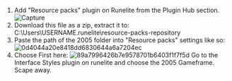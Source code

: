 1. Add "Resource packs" plugin on Runelite from the Plugin Hub section. ![Capture](https://user-images.githubusercontent.com/104665265/181866292-5040da40-74b8-4539-9894-599cacb82bb2.PNG)
2. Download this file as a zip, extract it to: C:\Users\USERNAME\.runelite\resource-packs-repository
3. Paste the path of the 2005 folder into "Resource packs" settings like so: ![0d4044a20e8418dd6830644a6a7204ec](https://user-images.githubusercontent.com/104665265/181866105-b0c3cd49-a4f8-4c99-a81d-622cf9edeeeb.png)
4. Choose First here: ![89a7996426b7e9578701b6403f1f7f5d](https://user-images.githubusercontent.com/104665265/181866143-a81bef27-2329-4a6f-8a1d-e4ca0c13b899.png)
Go to the Interface Styles plugin on runelite and choose the 2005 Gameframe.
Scape away. 
